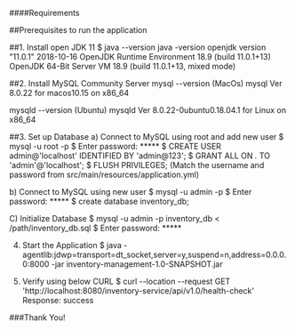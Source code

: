 ####Requirements

##Prerequisites to run the application
 
##1. Install open JDK 11
$ java --version java -version
openjdk version "11.0.1" 2018-10-16
OpenJDK Runtime Environment 18.9 (build 11.0.1+13)
OpenJDK 64-Bit Server VM 18.9 (build 11.0.1+13, mixed mode)
 
##2. Install MySQL Community Server
mysql --version (MacOs)
mysql  Ver 8.0.22 for macos10.15 on x86_64
 
mysqld --version (Ubuntu)
mysqld  Ver 8.0.22-0ubuntu0.18.04.1 for Linux on x86_64
 
##3. Set up Database
a) Connect to MySQL using root and add new user
   $ mysql -u root -p
   $ Enter password: *****
   $ CREATE USER admin@'localhost' IDENTIFIED BY 'admin@123';
   $ GRANT ALL ON *.* TO 'admin'@'localhost';
   $ FLUSH PRIVILEGES;
(Match the username and password from src/main/resources/application.yml)

b) Connect to MySQL using new user
   $ mysql -u admin -p
   $ Enter password: *****
   $ create database inventory_db;
 
 C) Initialize Database
	$ mysql -u admin -p inventory_db < /path/inventory_db.sql
	$ Enter password: *****
 
4. Start the Application
   $ java -agentlib:jdwp=transport=dt_socket,server=y,suspend=n,address=0.0.0.0:8000 -jar inventory-management-1.0-SNAPSHOT.jar
 
5. Verify using below CURL
	$ curl --location --request GET 'http://localhost:8080/inventory-service/api/v1.0/health-check'
	Response: success
 
###Thank You!
